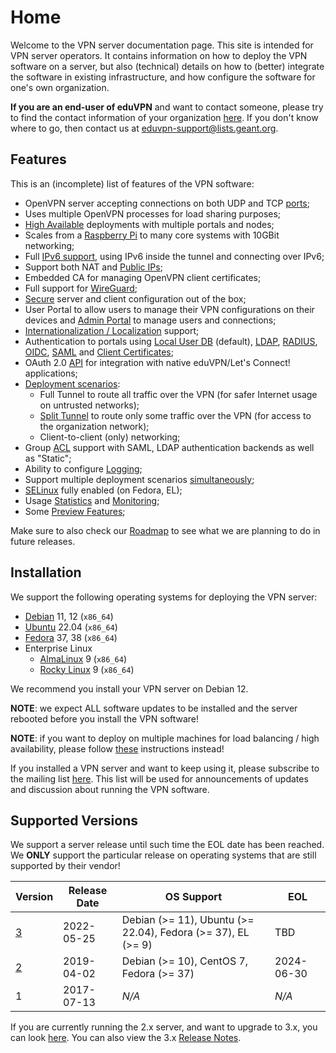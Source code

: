 # Home

Welcome to the VPN server documentation page. This site is intended for 
VPN server operators. It contains information on how to deploy the VPN 
software on a server, but also (technical) details on how to (better) 
integrate the software in existing infrastructure, and how configure the 
software for one's own organization.

**If you are an end-user of eduVPN** and want to contact someone, please try to 
find the contact information of your organization 
[here](https://status.eduvpn.org/). If you don't know where to go, then contact 
us at [eduvpn-support@lists.geant.org](mailto:eduvpn-support@lists.geant.org).

## Features

This is an (incomplete) list of features of the VPN software:

- OpenVPN server accepting connections on both UDP and TCP [ports](PROFILE_CONFIG.md#openvpn-port-list);
- Uses multiple OpenVPN processes for load sharing purposes;
- [High Available](HA.md) deployments with multiple portals and nodes;
- Scales from a [Raspberry Pi](RASPBERRY_PI.md) to many core systems with 10GBit networking;
- Full [IPv6 support](IPV6.md), using IPv6 inside the tunnel and connecting over IPv6;
- Support both NAT and [Public IPs](PUBLIC_ADDR.md);
- Embedded CA for managing OpenVPN client certificates;
- Full support for [WireGuard](WIREGUARD.md);
- [Secure](SECURITY.md) server and client configuration out of the box;
- User Portal to allow users to manage their VPN configurations on their 
  devices and [Admin Portal](PORTAL_ADMIN.md) to manage users and connections;
- [Internationalization / Localization](CONTRIBUTE_TRANSLATIONS.md) support;
- Authentication to portals using [Local User DB](DB_AUTH.md) (default), 
  [LDAP](LDAP.md), [RADIUS](RADIUS.md), [OIDC](MOD_AUTH_OPENIDC.md), 
  [SAML](SAML.md) and [Client Certificates](CLIENT_CERT_AUTH.md);
- OAuth 2.0 [API](API.md) for integration with native eduVPN/Let's Connect! 
  applications;
- [Deployment scenarios](PROFILE_CONFIG.md):
    - Full Tunnel to route all traffic over the VPN (for safer Internet usage on untrusted 
      networks);
    - [Split Tunnel](SPLIT_TUNNEL.md) to route only some traffic over the VPN 
      (for access to the organization network);
    - Client-to-client (only) networking;
- Group [ACL](ACL.md) support with SAML, LDAP authentication backends as well 
  as "Static";
- Ability to configure [Logging](LOGGING.md);
- Support multiple deployment scenarios [simultaneously](MULTI_PROFILE.md);
- [SELinux](SELINUX.md) fully enabled (on Fedora, EL);
- Usage [Statistics](STATS.md) and [Monitoring](MONITORING.md);
- Some [Preview Features](PREVIEW_FEATURES.md);

Make sure to also check our [Roadmap](ROADMAP.md) to see what we are planning 
to do in future releases.

## Installation

We support the following operating systems for deploying the VPN server:

- [Debian](DEPLOY_DEBIAN.md) 11, 12 (`x86_64`) 
- [Ubuntu](DEPLOY_DEBIAN.md) 22.04 (`x86_64`) 
- [Fedora](DEPLOY_FEDORA.md) 37, 38 (`x86_64`)
- Enterprise Linux
    - [AlmaLinux](DEPLOY_EL.md) 9 (`x86_64`)
    - [Rocky Linux](DEPLOY_EL.md) 9 (`x86_64`)

We recommend you install your VPN server on Debian 12.

**NOTE**: we expect ALL software updates to be installed and the server 
rebooted before you install the VPN software!

**NOTE**: if you want to deploy on multiple machines for load balancing / high 
availability, please follow [these](HA.md) instructions instead!

If you installed a VPN server and want to keep using it, please subscribe to 
the mailing list [here](https://lists.geant.org/sympa/info/eduvpn-deploy). This 
list will be used for announcements of updates and discussion about running the 
VPN software.

## Supported Versions

We support a server release until such time the EOL date has been reached. We 
**ONLY** support the particular release on operating systems that are still 
supported by their vendor!

| Version                                 | Release Date | OS Support                                                   |  EOL       |
| --------------------------------------- | ------------ | ------------------------------------------------------------ | ---------- |
| [3](https://docs.eduvpn.org/server/v3/) | 2022-05-25   | Debian (>= 11), Ubuntu (>= 22.04), Fedora (>= 37), EL (>= 9) | TBD        |
| [2](https://docs.eduvpn.org/server/v2/) | 2019-04-02   | Debian (>= 10), CentOS 7, Fedora (>= 37)                     | 2024-06-30 |
| 1                                       | 2017-07-13   | _N/A_                                                        | _N/A_      |

If you are currently running the 2.x server, and want to upgrade to 3.x, you 
can look [here](FROM_2_TO_3.md). 
You can also view the 3.x [Release Notes](RELEASE_NOTES.md).
